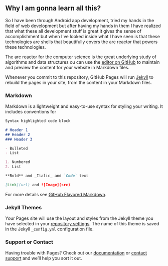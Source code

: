 ## Why I am gonna learn all this?
So I have been through Android app development, tried my hands in the field of web development but after having my hands in them I have realized that what these all development stuff is great it gives the sense of accomplishment but when I've looked inside what I have seen is that these technologies are shells that beautifully covers the arc reactor that powers these technologies. 


The arc reactor for the computer science is the great underlying study of algorithms and data structures 
 ou can use the [editor on GitHub](https://github.com/mehuled/my-experiments-with-algorithms/edit/master/README.md) to maintain and preview the content for your website in Markdown files.

Whenever you commit to this repository, GitHub Pages will run [Jekyll](https://jekyllrb.com/) to rebuild the pages in your site, from the content in your Markdown files.

### Markdown

Markdown is a lightweight and easy-to-use syntax for styling your writing. It includes conventions for

```markdown
Syntax highlighted code block

# Header 1
## Header 2
### Header 3

- Bulleted
- List

1. Numbered
2. List

**Bold** and _Italic_ and `Code` text

[Link](url) and ![Image](src)
```

For more details see [GitHub Flavored Markdown](https://guides.github.com/features/mastering-markdown/).

### Jekyll Themes

Your Pages site will use the layout and styles from the Jekyll theme you have selected in your [repository settings](https://github.com/mehuled/my-experiments-with-algorithms/settings). The name of this theme is saved in the Jekyll `_config.yml` configuration file.

### Support or Contact

Having trouble with Pages? Check out our [documentation](https://help.github.com/categories/github-pages-basics/) or [contact support](https://github.com/contact) and we’ll help you sort it out.

